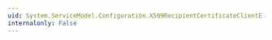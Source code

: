 ```yaml
---
uid: System.ServiceModel.Configuration.X509RecipientCertificateClientElement.Authentication
internalonly: False
---
```

